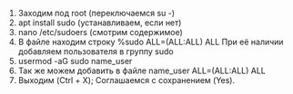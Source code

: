1. Заходим под root (переключаемся su -)
2. apt install sudo (устанавливаем, если нет)
3. nano /etc/sudoers (смотрим содержимое)
4. В файле находим строку %sudo ALL=(ALL:ALL) ALL
	При её наличии добавляем пользователя в группу sudo
5. usermod -aG sudo name_user
6. Так же можем добавить в файле
	name_user ALL=(ALL:ALL) ALL
7. Выходим (Ctrl + X); Соглашаемся с сохранением (Yes). 